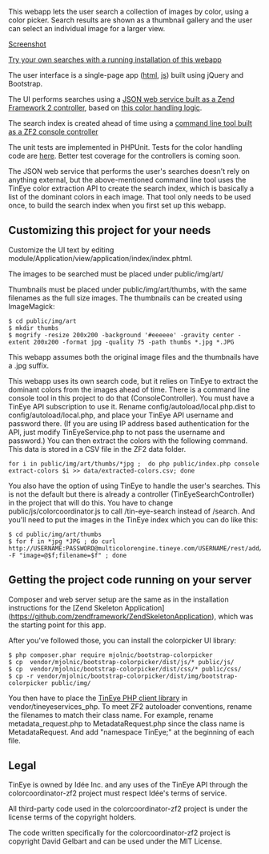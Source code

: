 This webapp lets the user search a collection of images by color, using a color picker. Search results are shown as a thumbnail gallery and the user can select an individual image for a larger view.

[Screenshot](http://i.imgur.com/ANOpHZF.png)

[Try your own searches with a running installation of this webapp](http://www.colorcoordinator.focalfilter.com)

The user interface is a single-page app ([html](https://github.com/dgelbart/colorcoordinator-zf2/blob/master/module/Application/view/application/index/index.phtml), [js](https://github.com/dgelbart/colorcoordinator-zf2/blob/master/public/js/colorcoordinator.js)) built using jQuery and Bootstrap. 

The UI performs searches using a [JSON web service built as a Zend Framework 2 controller](https://github.com/dgelbart/colorcoordinator-zf2/blob/master/module/Application/src/Application/Controller/SearchController.php), based on [this color handling logic](https://github.com/dgelbart/colorcoordinator-zf2/blob/master/module/Application/src/Application/Service/ImageService.php).

The search index is created ahead of time using a [command line tool built as a ZF2 console controller](https://github.com/dgelbart/colorcoordinator-zf2/blob/master/module/Application/src/Application/Controller/ConsoleController.php) 

The unit tests are implemented in PHPUnit. Tests for the color handling code are [here](https://github.com/dgelbart/colorcoordinator-zf2/blob/master/module/Application/test/ApplicationTest/Service/ImageServiceTest.php). Better test coverage for the controllers is coming soon. 

The JSON web service that performs the user's searches doesn't rely on anything external, but the above-mentioned command line tool uses the TinEye color extraction API to create the search index, which is basically a list of the dominant colors in each image. That tool only needs to be used once, to build the search index when you first set up this webapp.

Customizing this project for your needs
---------------------------------------

Customize the UI text by editing module/Application/view/application/index/index.phtml.

The images to be searched must be placed under public/img/art/ 

Thumbnails must be placed under public/img/art/thumbs, with the same filenames as the full size images. The thumbnails can be created using ImageMagick:
```
$ cd public/img/art
$ mkdir thumbs
$ mogrify -resize 200x200 -background '#eeeeee' -gravity center -extent 200x200 -format jpg -quality 75 -path thumbs *.jpg *.JPG
```
This webapp assumes both the original image files and the thumbnails have a .jpg suffix. 

This webapp uses its own search code, but it relies on TinEye to extract the dominant colors from the images ahead of time. There is a command line console tool in this project to do that (ConsoleController). You must have a TinEye API subscription to use it. Rename config/autoload/local.php.dist to config/autoload/local.php, and place your TinEye API username and password there. (If you are using IP address based authentication for the API, just modify TinEyeService.php to not pass the username and password.) You can then extract the colors with the following command. This data is stored in a CSV file in the ZF2 data folder.
```
for i in public/img/art/thumbs/*jpg ;  do php public/index.php console extract-colors $i >> data/extracted-colors.csv; done
```

You also have the option of using TinEye to handle the user's searches. This is not the default but there is already a controller (TinEyeSearchController) in the project that will do this. You have to change public/js/colorcoordinator.js to call /tin-eye-search instead of /search.  And you'll need to put the images in the TinEye index which you can do like this:
```
$ cd public/img/art/thumbs
$ for f in *jpg *JPG ; do curl http://USERNAME:PASSWORD@multicolorengine.tineye.com/USERNAME/rest/add/ -F "image=@$f;filename=$f" ; done
```

Getting the project code running on your server
-----------------------------------------------

Composer and web server setup are the same as in the installation instructions for the [Zend Skeleton Application] (https://github.com/zendframework/ZendSkeletonApplication), which was the starting point for this app.

After you've followed those, you can install the colorpicker UI library:
```
$ php composer.phar require mjolnic/bootstrap-colorpicker
$ cp  vendor/mjolnic/bootstrap-colorpicker/dist/js/* public/js/
$ cp  vendor/mjolnic/bootstrap-colorpicker/dist/css/* public/css/
$ cp -r vendor/mjolnic/bootstrap-colorpicker/dist/img/bootstrap-colorpicker public/img/
```

You then have to place the [TinEye PHP  client library](https://services.tineye.com/developers/multicolorengine/libraries.html) in vendor/tineyeservices_php. To meet ZF2 autoloader conventions, rename the filenames to match their class name. For example, rename metadata_request.php to MetadataRequest.php since the class name is MetadataRequest. And add "namespace TinEye;" at the beginning of each file.

Legal
-----

TinEye is owned by Idée Inc. and any uses of the TinEye API through the colorcoordinator-zf2 project must respect Idée's terms of service.

All third-party code used in the colorcoordinator-zf2 project is under the license terms of the copyright holders.

The code written specifically for the colorcoordinator-zf2 project is copyright David Gelbart and can be used under the MIT License. 






